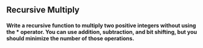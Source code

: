 ## Recursive Multiply

#### Write a recursive function to multiply two positive integers without using the * operator. You can use addition, subtraction, and bit shifting, but you should minimize the number of those operations.